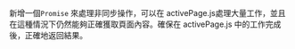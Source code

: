 新增一個`Promise` 來處理非同步操作，可以在 activePage.js處理大量工作，並且在這種情況下仍然能夠正確獲取頁面內容。確保在 activePage.js 中的工作完成後，正確地返回結果。
